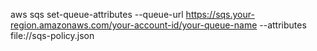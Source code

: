 aws sqs set-queue-attributes --queue-url https://sqs.your-region.amazonaws.com/your-account-id/your-queue-name --attributes file://sqs-policy.json
